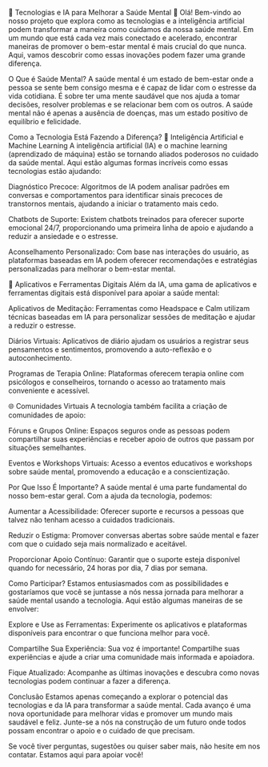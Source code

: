 🌟 Tecnologias e IA para Melhorar a Saúde Mental 🌟
Olá! Bem-vindo ao nosso projeto que explora como as tecnologias e a inteligência artificial podem transformar a maneira como cuidamos da nossa saúde mental. Em um mundo que está cada vez mais conectado e acelerado, encontrar maneiras de promover o bem-estar mental é mais crucial do que nunca. Aqui, vamos descobrir como essas inovações podem fazer uma grande diferença.

O Que é Saúde Mental?
A saúde mental é um estado de bem-estar onde a pessoa se sente bem consigo mesma e é capaz de lidar com o estresse da vida cotidiana. É sobre ter uma mente saudável que nos ajuda a tomar decisões, resolver problemas e se relacionar bem com os outros. A saúde mental não é apenas a ausência de doenças, mas um estado positivo de equilíbrio e felicidade.

Como a Tecnologia Está Fazendo a Diferença?
🤖 Inteligência Artificial e Machine Learning
A inteligência artificial (IA) e o machine learning (aprendizado de máquina) estão se tornando aliados poderosos no cuidado da saúde mental. Aqui estão algumas formas incríveis como essas tecnologias estão ajudando:

Diagnóstico Precoce: Algoritmos de IA podem analisar padrões em conversas e comportamentos para identificar sinais precoces de transtornos mentais, ajudando a iniciar o tratamento mais cedo.

Chatbots de Suporte: Existem chatbots treinados para oferecer suporte emocional 24/7, proporcionando uma primeira linha de apoio e ajudando a reduzir a ansiedade e o estresse.

Aconselhamento Personalizado: Com base nas interações do usuário, as plataformas baseadas em IA podem oferecer recomendações e estratégias personalizadas para melhorar o bem-estar mental.

🧠 Aplicativos e Ferramentas Digitais
Além da IA, uma gama de aplicativos e ferramentas digitais está disponível para apoiar a saúde mental:

Aplicativos de Meditação: Ferramentas como Headspace e Calm utilizam técnicas baseadas em IA para personalizar sessões de meditação e ajudar a reduzir o estresse.

Diários Virtuais: Aplicativos de diário ajudam os usuários a registrar seus pensamentos e sentimentos, promovendo a auto-reflexão e o autoconhecimento.

Programas de Terapia Online: Plataformas oferecem terapia online com psicólogos e conselheiros, tornando o acesso ao tratamento mais conveniente e acessível.

🌐 Comunidades Virtuais
A tecnologia também facilita a criação de comunidades de apoio:

Fóruns e Grupos Online: Espaços seguros onde as pessoas podem compartilhar suas experiências e receber apoio de outros que passam por situações semelhantes.

Eventos e Workshops Virtuais: Acesso a eventos educativos e workshops sobre saúde mental, promovendo a educação e a conscientização.

Por Que Isso É Importante?
A saúde mental é uma parte fundamental do nosso bem-estar geral. Com a ajuda da tecnologia, podemos:

Aumentar a Acessibilidade: Oferecer suporte e recursos a pessoas que talvez não tenham acesso a cuidados tradicionais.

Reduzir o Estigma: Promover conversas abertas sobre saúde mental e fazer com que o cuidado seja mais normalizado e aceitável.

Proporcionar Apoio Contínuo: Garantir que o suporte esteja disponível quando for necessário, 24 horas por dia, 7 dias por semana.

Como Participar?
Estamos entusiasmados com as possibilidades e gostaríamos que você se juntasse a nós nessa jornada para melhorar a saúde mental usando a tecnologia. Aqui estão algumas maneiras de se envolver:

Explore e Use as Ferramentas: Experimente os aplicativos e plataformas disponíveis para encontrar o que funciona melhor para você.

Compartilhe Sua Experiência: Sua voz é importante! Compartilhe suas experiências e ajude a criar uma comunidade mais informada e apoiadora.

Fique Atualizado: Acompanhe as últimas inovações e descubra como novas tecnologias podem continuar a fazer a diferença.

Conclusão
Estamos apenas começando a explorar o potencial das tecnologias e da IA para transformar a saúde mental. Cada avanço é uma nova oportunidade para melhorar vidas e promover um mundo mais saudável e feliz. Junte-se a nós na construção de um futuro onde todos possam encontrar o apoio e o cuidado de que precisam.

Se você tiver perguntas, sugestões ou quiser saber mais, não hesite em nos contatar. Estamos aqui para apoiar você!



